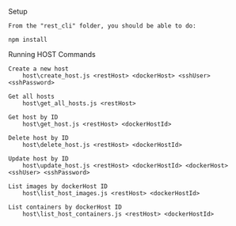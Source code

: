 Setup

    From the "rest_cli" folder, you should be able to do:

    npm install

Running HOST Commands

    Create a new host
        host\create_host.js <restHost> <dockerHost> <sshUser> <sshPassword>
     
    Get all hosts
        host\get_all_hosts.js <restHost>
        
    Get host by ID
        host\get_host.js <restHost> <dockerHostId>

    Delete host by ID
        host\delete_host.js <restHost> <dockerHostId>

    Update host by ID
        host\update_host.js <restHost> <dockerHostId> <dockerHost> <sshUser> <sshPassword>
        
    List images by dockerHost ID
        host\list_host_images.js <restHost> <dockerHostId>
        
    List containers by dockerHost ID
        host\list_host_containers.js <restHost> <dockerHostId>
        
        